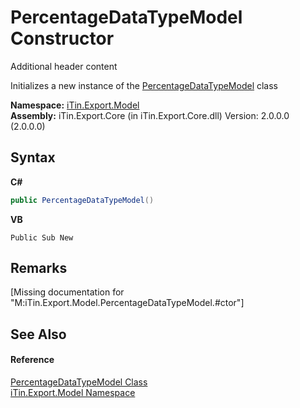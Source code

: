 # PercentageDataTypeModel Constructor 
Additional header content 

Initializes a new instance of the <a href="T_iTin_Export_Model_PercentageDataTypeModel">PercentageDataTypeModel</a> class

**Namespace:**&nbsp;<a href="N_iTin_Export_Model">iTin.Export.Model</a><br />**Assembly:**&nbsp;iTin.Export.Core (in iTin.Export.Core.dll) Version: 2.0.0.0 (2.0.0.0)

## Syntax

**C#**<br />
``` C#
public PercentageDataTypeModel()
```

**VB**<br />
``` VB
Public Sub New
```


## Remarks
\[Missing <remarks> documentation for "M:iTin.Export.Model.PercentageDataTypeModel.#ctor"\]

## See Also


#### Reference
<a href="T_iTin_Export_Model_PercentageDataTypeModel">PercentageDataTypeModel Class</a><br /><a href="N_iTin_Export_Model">iTin.Export.Model Namespace</a><br />